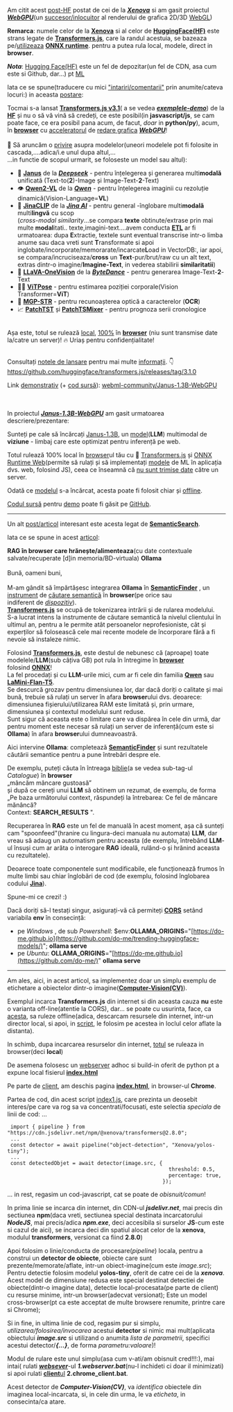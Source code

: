 Am citit acest [post-HF](https://huggingface.co/posts/Xenova/648607043613090) postat de cei de la [***Xenova***](https://github.com/topics/xenova-transformers?l=javascript) si am gasit proiectul [***WebGPU***](https://huggingface.co/spaces/webml-community/Janus-1.3B-WebGPU)(un [succesor/inlocuitor](https://huggingface.co/blog/transformersjs-v3#webgpu-support) al renderului de grafica 2D/3D [WebGL](https://en.wikipedia.org/wiki/WebGL))

**Remarca**: numele celor de la [**Xenova**](https://www.npmjs.com/package/@xenova/transformers) si al celor de [**HuggingFace(HF)**](https://huggingface.co/docs/transformers.js/api/models) este strans legate de [**Transformers.js**](https://www.npmjs.com/package/@xenova/transformers), care la randul acestuia, se bazeaza pe/[utilizeaza](https://onnxruntime.ai/getting-started) [**ONNX runtime**](https://onnxruntime.ai/). pentru a putea rula local, modele, direct in **browser**.

***Nota***: [Hugging Face(HF)](https://medium.com/@kenzic/run-models-in-the-browser-with-transformers-js-2d0983ba3ce9) este un fel de depozitar(un fel de CDN, asa cum este si Github, dar...) pt [ML](https://medium.com/@fareedkhandev/transformers-js-ai-in-the-browser-zero-server-costs-maximum-privacy-2cd8d28798b7)

Iata ce se spune(traducere cu mici ["intariri/comentarii"](https://huggingface.co/docs/hub/transformers-js) prin anumite/cateva locuri:) in aceasta [postare](https://huggingface.co/docs/transformers/index):

Tocmai s-a lansat [**Transformers.js v3.1**](https://github.com/huggingface/transformers.js/releases/tag/3.0.0)( a se vedea [***exemplele-demo***](https://github.com/huggingface/transformers.js-examples)) de la [**HF**](https://websim.ai/p/tzubbb91ul3tgj_fhzfz/13) și nu o să vă vină să credeți, ce este posibil(in **jasvascript/js**, se cam poate face, ce era posibil pana acum, de facut, *doar* in **python/py**), acum, în [**browser**](https://medium.com/@kenzic/run-models-in-the-browser-with-transformers-js-2d0983ba3ce9) cu [acceleratorul](https://github.com/microsoft/Phi-3CookBook/blob/main/md/08.Update/Phi35/031.WebGPUWithPhi35Readme.md) de [redare grafica](https://developer.chrome.com/docs/web-platform/webgpu/troubleshooting-tips) [***WebGPU***](https://huggingface.co/docs/transformers.js/guides/webgpu)! <br/><br/>🤯 Să aruncăm o [privire](https://community.neptune-software.com/topics/neptune-dxp/blogs/running--transformers-in-the--browser-with--neptune--s) asupra modelelor(uneori modelele pot fi folosite in cascada,....adica/i.e unul dupa altul,... <br/>...in functie de scopul urmarit, se foloseste un model sau altul):<br/>
 - 🔀 [**Janus**](https://huggingface.co/deepseek-ai/Janus-1.3B) de la [***Deepseek***](https://github.com/dzhng/deep-seek) - pentru înțelegerea și generarea multi**modală** unificată (Text-to(**2**)-Image și Image-Text-**2**-Text)<br/>
 - 👁️ [**Qwen2-VL**](https://huggingface.co/collections/Qwen/qwen2-vl-66cee7455501d7126940800d) de la [***Qwen***](https://github.com/QwenLM/Qwen)  - pentru înțelegerea imaginii cu rezoluție dinamică(Vision-Language=**VL**)<br/>
 - 🔢 [**JinaCLIP**](https://huggingface.co/jinaai/jina-clip-v1) de la [***Jina AI***](https://github.com/jina-ai) - pentru general -înglobare multi**modală** multi**lingvă** cu scop<br/>(*cross-modal similarity*...se compara **texte** obtinute/extrase prin mai multe **modal**itati.. texte,imagini-text....avem conducta [**ETL**](https://en.wikipedia.org/wiki/Extract,_transform,_load) ar fi urmatoarea: dupa **E**xtractie, textele sunt eventual transcrise intr-o limba anume sau daca vreti sunt **T**ransformate si apoi inglobate/incorporate/memorarate/incarcate**L**oad in VectorDB:, iar apoi, se compara/incruciseaza/**cross** un **Text**-pur/brut/raw cu un alt text, extras dintr-o imagine/**Imagine-Text**, in vederea stabilirii **similaritatii**)<br/>
 - 🌋 [**LLaVA-OneVision**](https://huggingface.co/docs/transformers/main/model_doc/llava_onevision) de la [***ByteDance***](https://github.com/bytedance) - pentru generarea Image-Text-**2**-Text<br/>
 - 🤸‍♀️ [**ViTPose**](https://huggingface.co/qubvel-hf/vitpose-base) - pentru estimarea poziției corporale(Vision Transformer=**ViT**)<br/>
 - 📄 [**MGP-STR**](https://huggingface.co/docs/transformers/model_doc/mgp-str) - pentru recunoașterea optică a caracterelor (**OCR**)<br/>
 - 📈 [**PatchTST**](https://huggingface.co/docs/transformers/model_doc/patchtst) și [**PatchTSMixer**](https://huggingface.co/docs/transformers/model_doc/patchtsmixer) - pentru prognoza serii cronologice<br/><br/>

Așa este, totul se rulează [local](https://github.com/huggingface/transformers.js/tree/main), [100%](https://microsoft.github.io/onnxruntime-web-demo/#/) în  [**browser**](https://www.youtube.com/watch?v=yGVte5KubRQ) (niu sunt transmise date la/catre un server)! 🔥 Uriaș pentru confidențialitate!<br/><br/>

Consultați [notele de lansare](https://github.com/huggingface/transformers.js/releases/tag/3.0.0) pentru mai multe [informații](https://huggingface.co/docs/transformers.js/index). 👇<br/>
https://github.com/huggingface/transformers.js/releases/tag/3.1.0<br/>


Link [demonstrativ](https://huggingface.co/spaces/webml-community/Janus-1.3B-WebGPU) (+ [cod sursă](https://github.com/huggingface/transformers.js-examples/tree/main/janus-webgpu)):
[webml-community/Janus-1.3B-WebGPU](https://huggingface.co/spaces/webml-community/Janus-1.3B-WebGPU)

<br/><br/>In proiectul [***Janus-1.3B-WebGPU***](https://huggingface.co/spaces/webml-community/Janus-1.3B-WebGPU) am gasit urmatoarea descriere/prezentare:

Sunteți pe cale să încărcați [Janus-1.3B](https://huggingface.co/onnx-community/Janus-1.3B-ONNX), un [model](https://www.tensorflow.org/js/models)(**LLM**) multimodal de **viziune** - limbaj care este optimizat pentru inferență pe web. 

Totul rulează 100% local în [browser](https://github.com/whitphx/transformers.js.py)ul tău cu 🤗 [Transformers.js](https://huggingface.co/docs/transformers.js) și [ONNX Runtime Web](https://onnxruntime.ai/docs/tutorials/web/)(permite să rulați și să implementați [modele](https://www.tensorflow.org/js/models) de ML în aplicația dvs. web, folosind JS), ceea ce înseamnă că <u>nu sunt trimise date</u> către un server. 

Odată ce [modelul](https://towardsdatascience.com/nlp-transformers-pipelines-with-onnx-9b890d015723) s-a încărcat, acesta poate fi folosit chiar și [offline](https://github.com/m1ckc3b/object-detection-with-transformerjs). 

[Codul sursă](https://github.com/huggingface/transformers.js-examples/tree/main/janus-webgpu) pentru [demo](https://huggingface.co/spaces/webml-community/Janus-1.3B-WebGPU) poate fi găsit pe [GitHub](https://github.com/huggingface/transformers.js-examples/tree/main/janus-webgpu).

<hr/>

 Un alt [post/articol](https://do-me.github.io/SemanticFinder/) interesant este acesta legat de [**SemanticSearch**](https://www.reddit.com/r/ollama/comments/1b79c23/inbrowser_rag_feeding_ollama/).

Iata ce se spune in acest [articol](https://do-me.github.io/SemanticFinder/):

 **RAG în browser care hrănește/alimenteaza**(cu date contextuale salvate/recuperate [d]in memoria/BD-virtuala) **Ollama**<br/>
<br/>Bună, oameni buni,<br/><br/>
M-am gândit să împărtășesc integrarea **Ollama** în [**SemanticFinder**](https://github.com/do-me/SemanticFinder) , un [instrument](https://www.reddit.com/r/ollama/comments/1b79c23/inbrowser_rag_feeding_ollama/?tl=it) de [căutare semantică](https://do-me.github.io/SemanticFinder/) în **browser**(pe orice sau <br/>indiferent de [*dispozitiv*](https://github.com/modzy/hugging-face-raspberry-pi)).<br/>
[**Transformers.js**](https://github.com/huggingface/transformers.js) se ocupă de tokenizarea intrării și de rularea modelului.<br/>
S-a lucrat intens la instrumente de căutare semantică la nivelul clientului în ultimul an, pentru a le permite atât persoanelor neprofesioniste, cât și experților să folosească cele mai recente modele de încorporare fără a fi nevoie să instaleze nimic.

Folosind [**Transformers.js**](https://github.com/huggingface/transformers.js), este destul de nebunesc că (aproape) toate modelele/**LLM**(sub câțiva GB) pot rula în întregime în [**browser**](https://github.com/praeclarum/transformers-js)<br/> folosind [**ONNX**](https://www.reddit.com/r/MachineLearning/comments/rr17f9/p_45_times_faster_hugging_face_transformer/)!<br/>
La fel procedați și cu **LLM**-urile mici, cum ar fi cele din familia [**Qwen**](https://huggingface.co/Qwen) sau [**LaMini-Flan-T5**](https://huggingface.co/MBZUAI/LaMini-Flan-T5-783M).<br/>
Se descurcă grozav pentru dimensiunea lor, dar dacă doriți o calitate și mai bună, trebuie să rulați un server în afara **browser**ului dvs. deoarece: dimensiunea fișierului/utilizarea RAM este limitată și, prin urmare, dimensiunea și contextul modelului sunt reduse.<br/>
Sunt sigur că aceasta este o limitare care va dispărea în cele din urmă, dar pentru moment este necesar să rulați un server de inferență(cum este si **Ollama**) în afara **browser**ului dumneavoastră.<br/>

Aici intervine **Ollama**: completează [**SemanticFinder**](https://do-me.github.io/SemanticFinder/) și sunt rezultatele căutării semantice pentru a pune întrebări despre ele.<br/>

De exemplu, puteți căuta în întreaga [biblie](https://github.com/do-me/SemanticFinder?tab=readme-ov-file#catalogue)(a se vedea sub-tag-ul *Catalogue*) în **browser** <br/>„mâncăm mâncare gustoasă”<br/> și după ce cereți unui **LLM** să obtinem un rezumat, de exemplu, de forma <br/>„Pe baza următorului context, răspundeți la întrebarea: Ce fel de mâncare mănâncă? <br/>Context: **SEARCH_RESULTS** ".

Recuperarea în **RAG** este un fel de manuală în acest moment, așa că sunteți cam "spoonfeed"(hranire cu lingura-deci manuala nu automata) **LLM**, dar vreau să adaug un automatism pentru aceasta (de exemplu, întrebând **LLM**-ul însuși cum ar arăta o interogare **RAG** ideală, rulând-o și hrănind aceasta cu rezultatele).

Deoarece toate componentele sunt modificabile, ele funcționează frumos în multe limbi sau chiar înglobări de cod (de exemplu, folosind înglobarea codului [**Jina**](https://huggingface.co/jinaai/jina-embeddings-v2-base-code)).

Spune-mi ce crezi! :)

Dacă doriți să-l testați singur, asigurați-vă că permiteți [**CORS**](https://do-me.github.io/SemanticFinder/) setând variabila **env** în consecință:

- pe *Windows* , de sub *Powershell*: $env:**OLLAMA_ORIGINS**="[https://do-me.github.io](https://github.com/do-me/trending-huggingface-models/)"; **ollama serve**
- pe *Ubuntu*: **OLLAMA_ORIGINS**="[https://do-me.github.io](https://github.com/do-me/)" **ollama serve**

<hr/>

Am ales, aici, in acest articol, sa implementez doar un simplu exemplu de etichetare a obiectelor dintr-o imagine([**Computer-Vision(CV)**](https://github.com/stefanache/MFP-ANAF-RO/blob/main/python/TransformersJS/index1.js)).

Exemplul incarca **Transformers.js** din internet si din aceasta cauza **nu** este o varianta off-line(atentie la CORS), dar... se poate cu usurinta, face,  ca [acesta](https://github.com/stefanache/MFP-ANAF-RO/blob/main/python/TransformersJS/index1.js), sa ruleze offline(adica, descarcam resursele din internet, intr-un director local, si apoi, in [script]((https://github.com/stefanache/MFP-ANAF-RO/blob/main/python/TransformersJS/index1.js)), le folosim pe acestea in loclul celor aflate la distanta).

In schimb, dupa incarcarea resurselor din internet, [totul](https://github.com/stefanache/MFP-ANAF-RO/blob/main/python/TransformersJS/index1.js) se  ruleaza in browser(deci **local**)

De asemena folosesc un [webserver](https://github.com/stefanache/MFP-ANAF-RO/blob/main/python/TransformersJS/1.webserver.bat) adhoc si build-in oferit de python pt a expune local fisierul [**index.html**](https://github.com/stefanache/MFP-ANAF-RO/blob/main/python/TransformersJS/index.html)

Pe parte de [client](https://github.com/stefanache/MFP-ANAF-RO/blob/main/python/TransformersJS/2.chrome_client), am deschis pagina [**index.html**](https://github.com/stefanache/MFP-ANAF-RO/blob/main/python/TransformersJS/index.html), in browser-ul **Chrome**.

Partea de cod, din acest script [index1.js](https://github.com/stefanache/MFP-ANAF-RO/blob/main/python/TransformersJS/index1.js), care prezinta un deosebit interes/pe care va rog sa va concentrati/focusati, este selectia *speciala* de linii de cod: ...

     import { pipeline } from "https://cdn.jsdelivr.net/npm/@xenova/transformers@2.8.0";
     ...
     const detector = await pipeline("object-detection", "Xenova/yolos-tiny");
     ...
     const detectedObjet = await detector(image.src, {
                                                        threshold: 0.5,
                                                        percentage: true,
                                                      });


... in rest, regasim un cod-javascript, cat se poate de *obisnuit/comun*!

In prima linie se incarca din internet, din CDN-ul ***jsdelivr.net***, mai precis din sectiunea **npm**(daca vreti, sectiunea special destinata incarcatorului ***NodeJS***, mai precis/adica ***npm.exe***, deci accesibila si surselor **JS**-cum este si cazul de aici), se incarca deci din spatiul alocat celor de la **xenova**, modulul **transformers**, versionat ca fiind **2.8.0**)

Apoi folosim o linie/conducta de procesare(*pipeline*) locala, pentru a construi un **detector de obiecte**, obiecte care sunt prezente/memorate/aflate, intr-un obiect-imagine(cum este *image.src*); Pentru detectie folosim modelul **yolos-tiny**, oferit de catre cei de la ***xenova***. Acest model de dimensiune redusa este special destinat detectiei de obiecte(dintr-o imagine data), detectie local-procesata(pe parte de client) cu resurse minime, intr-un browser(adecvat versionat); Este un model cross-browser(pt ca este acceptat de multe browsere renumite, printre care si Chrome);

Si in fine, in ultima linie de cod, regasim pur si simplu, *utilizarea/folosirea/invocarea* acestui **detector** si nimic mai mult(aplicata obiectului ***image.src*** si utilizand o anumita *lista de parametrii*, specifici acestui detector/***{...}***, de forma *parametru:valoare*)!

Modul de rulare este unul simplu(asa cum v-ati/am obisnuit cred!!!:), mai intai( rulati [***websever***](https://github.com/stefanache/MFP-ANAF-RO/blob/main/python/TransformersJS/1.webserver.bat)-ul ***1.webserver.bat***(nu-l inchideti ci doar il minimizati) si apoi rulati [**client**ul](https://github.com/stefanache/MFP-ANAF-RO/blob/main/python/TransformersJS/2.chrome_client) **2.chrome_client.bat**.

Acest detector de ***Computer-Vision(CV)***, va *identifica* obiectele din imaginea local-incarcata, si, in cele din urma, le va *eticheta*, in consecinta/ca atare.
